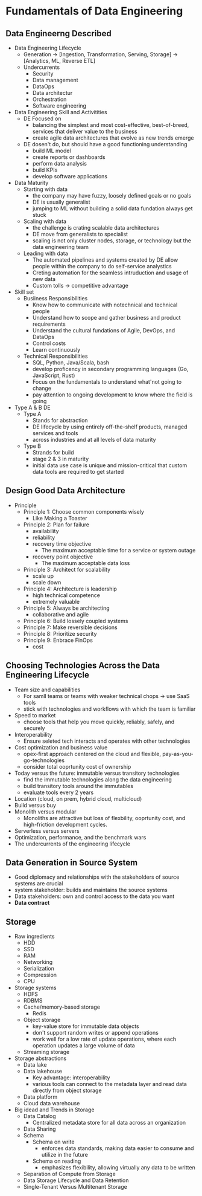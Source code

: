 # Fundamentals of Data Engineering

## Data Engineerng Described

- Data Engineering Lifecycle
  - Generation -> [Ingestion, Transformation, Serving, Storage] -> [Analytics, ML, Reverse ETL]
  - Undercurrents
    - Security
    - Data management
    - DataOps
    - Data architectur
    - Orchestration
    - Software engineering
- Data Engineering Skill and Activitities
  - DE Focused on
    - balancing the simplest and most cost-effective, best-of-breed, services that deliver value to the business
    - create agile data architectures that evolve as new trends emerge
  - DE dosen't do, but should have a good functioning understanding
    - build ML model
    - create reports or dashboards
    - perform data analysis
    - build KPIs
    - develop software applications
- Data Maturity
  - Starting with data
    - the company may have fuzzy, loosely defined goals or no goals
    - DE is usually generalist
    - jumping to ML without building a solid data fundation always get stuck
  - Scaling with data
    - the challenge is crating scalable data architectures
    - DE move from generalists to specialist
    - scaling is not only cluster nodes, storage, or technology but the data engineering team
  - Leading with data
    - The automated pipelines and systems created by DE allow people within the company to do self-service analystics
    - Creting automation for the seamless intruduction and usage of new data
    - Custom tolls -> competitive advantage
- Skill set
  - Busiiness Responsibilities
    - Know how to communicate with notechnical and technical people
    - Understand how to scope and gather business and product requirements
    - Understand the cultural fundations of Agile, DevOps, and DataOps
    - Control costs
    - Learn continuously
  - Technical Responsibilities
    - SQL, Python, Java/Scala, bash
    - develop proficency in secondary programming languages (Go, JavaScript, Rust)
    - Focus on the fundamentals to understand what'not going to change
    - pay attention to ongoing development to know where the field is going
- Type A & B DE
  - Type A
    - Stands for abstraction
    - DE lifecycle by using entirely off-the-shelf products, managed services and tools
    - across industries and at all levels of data maturity
  - Type B
    - Strands for build
    - stage 2 & 3 in maturity
    - initial data use case is unique and mission-critical that custom data tools are required to get started


## Design Good Data Architecture

- Principle
  - Principle 1: Choose common components wisely
    - Like Making a Toaster
  - Principle 2: Plan for failure
    - availability
    - reliability
    - recovery time objective
      - The maximum acceptable time for a service or system outage
    - recovery point objective
      - The maximum acceptable data loss
  - Principle 3: Architect for scalability
    - scale up
    - scale down
  - Principle 4: Architecture is leadership
    - high technical competence
    - extremely valuable
  - Principle 5: Always be architecting
    - collaborative and agile
  - Principle 6: Build lossely coupled systems
  - Principle 7: Make reversible decisions
  - Principle 8: Prioritize security
  - Principle 9: Enbrace FinOps
    - cost

## Choosing Technologies Across the Data Engineering Lifecycle

- Team size and capabilities
  - For samll teams or teams with weaker technical chops -> use SaaS tools
  - stick with technologies and workflows with which the team is familiar
- Speed to market
  - choose tools that help you move quickly, reliably, safely, and securely
- Interoperability
  - Ensure seleted tech interacts and operates with other technologies
- Cost optimization and business value
  - opex-first approach centered on the cloud and flexible, pay-as-you-go-technologies
  - consider total ooprtunity cost of ownership
- Today versus the future: immutable versus transitory technologies
  - find the immutable technologies along the data engineering
  - build transitory tools around the immutables
  - evaluate tools every 2 years
- Location (cloud, on prem, hybrid cloud, multicloud)
- Build versus buy
- Monolith versus modular
  - Monoliths are attractive but loss of flexbility, ooprtunity cost, and high-friction development cycles.
- Serverless versus servers
- Optimization, performance, and the benchmark wars
- The undercurrents of the engineering lifecycle

## Data Generation in Source System

- Good diplomacy and relationships with the stakeholders of source systems are crucial
- system stakeholder: builds and maintains the source systems
- Data stakeholders: own and control access to the data you want
- **Data contract**

## Storage

- Raw ingredients
  - HDD
  - SSD
  - RAM
  - Networking
  - Serialization
  - Compression
  - CPU
- Storage systems
  - HDFS
  - RDBMS
  - Cache/memory-based storage
    - Redis
  - Object storage
    - key-value store for immutable data objects
    - don't support random writes or append operations
    - work well for a low rate of update operations, where each operation updates a large volume of data
  - Streaming storage
- Storage abstractions
  - Data lake
  - Data lakehouse
    - Key advantage: interoperability
    - various tools can connect to the metadata layer and read data directly from object storage
  - Data platform
  - Cloud data warehouse
- Big idead and Trends in Storage
  - Data Catalog
    - Centralized metadata store for all data across an organization
  - Data Sharing
  - Schema
    - Schema on write
      - enforces data standards, making data easier to consume and utilize in the future
    - Schema on reading
      - emphasizes flexibility, allowing virtually any data to be written
  - Separation of Compute from Storage
  - Data Storage Lifecycle and Data Retention
  - Single-Tenant Versus Multitenant Storage